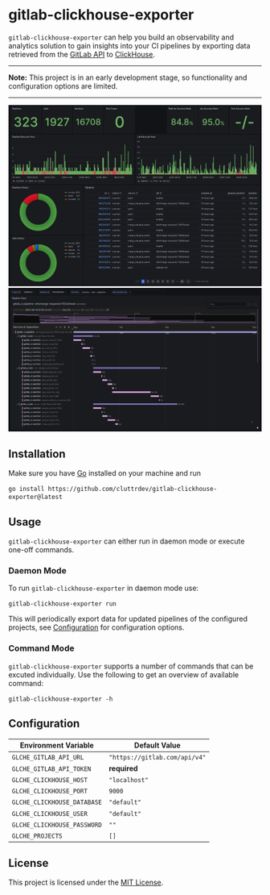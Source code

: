 # gitlab-clickhouse-exporter

`gitlab-clickhouse-exporter` can help you build an observability and analytics
solution to gain insights into your CI pipelines by exporting data retrieved
from the [GitLab API][gitlab-api] to [ClickHouse][clickhouse].

---

**Note:** This project is in an early development stage, so functionality and
configuration options are limited.

---

<p>
    <img src="./assets/project-overview.webp" />
    <img src="./assets/pipeline-trace.webp" />
</p>

## Installation

Make sure you have [Go][go-install] installed on your machine and run

```shell
go install https://github.com/cluttrdev/gitlab-clickhouse-exporter@latest
```

## Usage

`gitlab-clickhouse-exporter` can either run in daemon mode or execute one-off
commands.

### Daemon Mode

To run `gitlab-clickhouse-exporter` in daemon mode use:

```shell
gitlab-clickhouse-exporter run
```

This will periodically export data for updated pipelines of the configured projects,
see [Configuration](#configuration) for configuration options.

### Command Mode

`gitlab-clickhouse-exporter` supports a number of commands that can be excuted
individually. Use the following to get an overview of available command:

```shell
gitlab-clickhouse-exporter -h
```

## Configuration

| Environment Variable        | Default Value                 |
| ---                         | ---                           |
| `GLCHE_GITLAB_API_URL`      | `"https://gitlab.com/api/v4"` |
| `GLCHE_GITLAB_API_TOKEN`    | **required**                  |
| `GLCHE_CLICKHOUSE_HOST`     | `"localhost"`                 |
| `GLCHE_CLICKHOUSE_PORT`     | `9000`                        |
| `GLCHE_CLICKHOUSE_DATABASE` | `"default"`                   |
| `GLCHE_CLICKHOUSE_USER`     | `"default"`                   |
| `GLCHE_CLICKHOUSE_PASSWORD` | `""`                          |
| `GLCHE_PROJECTS`            | `[]`                          |


## License

This project is licensed under the [MIT License](./LICENSE).

[gitlab-api]: https://docs.gitlab.com/ee/api/rest/
[clickhouse]: https://clickhouse.com/
[go-install]: https://go.dev/doc/install
